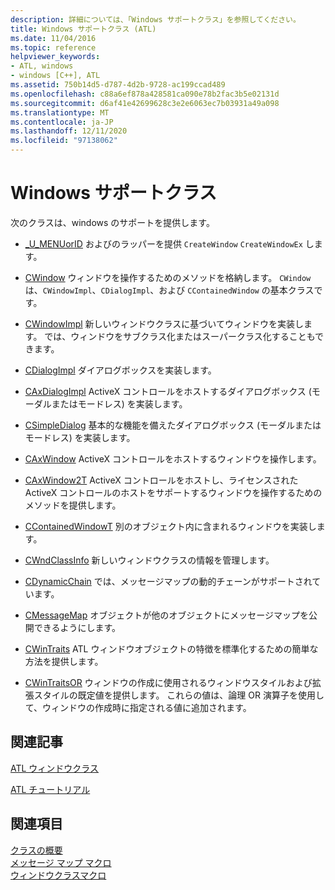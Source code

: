 ```yaml
---
description: 詳細については、「Windows サポートクラス」を参照してください。
title: Windows サポートクラス (ATL)
ms.date: 11/04/2016
ms.topic: reference
helpviewer_keywords:
- ATL, windows
- windows [C++], ATL
ms.assetid: 750b14d5-d787-4d2b-9728-ac199ccad489
ms.openlocfilehash: c88a6ef878a428581ca090e78b2fac3b5e02131d
ms.sourcegitcommit: d6af41e42699628c3e2e6063ec7b03931a49a098
ms.translationtype: MT
ms.contentlocale: ja-JP
ms.lasthandoff: 12/11/2020
ms.locfileid: "97138062"
---
```

# <a name="windows-support-classes"></a>Windows サポートクラス

次のクラスは、windows のサポートを提供します。

- [_U_MENUorID](../atl/reference/u-menuorid-class.md) およびのラッパーを提供 `CreateWindow` `CreateWindowEx` します。

- [CWindow](../atl/reference/cwindow-class.md) ウィンドウを操作するためのメソッドを格納します。 `CWindow` は、`CWindowImpl`、`CDialogImpl`、および `CContainedWindow` の基本クラスです。

- [CWindowImpl](../atl/reference/cwindowimpl-class.md) 新しいウィンドウクラスに基づいてウィンドウを実装します。 では、ウィンドウをサブクラス化またはスーパークラス化することもできます。

- [CDialogImpl](../atl/reference/cdialogimpl-class.md) ダイアログボックスを実装します。

- [CAxDialogImpl](../atl/reference/caxdialogimpl-class.md) ActiveX コントロールをホストするダイアログボックス (モーダルまたはモードレス) を実装します。

- [CSimpleDialog](../atl/reference/csimpledialog-class.md) 基本的な機能を備えたダイアログボックス (モーダルまたはモードレス) を実装します。

- [CAxWindow](../atl/reference/caxwindow-class.md) ActiveX コントロールをホストするウィンドウを操作します。

- [CAxWindow2T](../atl/reference/caxwindow2t-class.md) ActiveX コントロールをホストし、ライセンスされた ActiveX コントロールのホストをサポートするウィンドウを操作するためのメソッドを提供します。

- [CContainedWindowT](../atl/reference/ccontainedwindowt-class.md) 別のオブジェクト内に含まれるウィンドウを実装します。

- [CWndClassInfo](../atl/reference/cwndclassinfo-class.md) 新しいウィンドウクラスの情報を管理します。

- [CDynamicChain](../atl/reference/cdynamicchain-class.md) では、メッセージマップの動的チェーンがサポートされています。

- [CMessageMap](../atl/reference/cmessagemap-class.md) オブジェクトが他のオブジェクトにメッセージマップを公開できるようにします。

- [CWinTraits](../atl/reference/cwintraits-class.md) ATL ウィンドウオブジェクトの特徴を標準化するための簡単な方法を提供します。

- [CWinTraitsOR](../atl/reference/cwintraitsor-class.md) ウィンドウの作成に使用されるウィンドウスタイルおよび拡張スタイルの既定値を提供します。 これらの値は、論理 OR 演算子を使用して、ウィンドウの作成時に指定される値に追加されます。

## <a name="related-articles"></a>関連記事

[ATL ウィンドウクラス](../atl/atl-window-classes.md)

[ATL チュートリアル](../atl/active-template-library-atl-tutorial.md)

## <a name="see-also"></a>関連項目

[クラスの概要](../atl/atl-class-overview.md)<br/>
[メッセージ マップ マクロ](../atl/reference/message-map-macros-atl.md)<br/>
[ウィンドウクラスマクロ](../atl/reference/window-class-macros.md)
